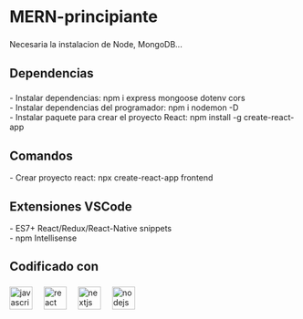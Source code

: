 <h1 align="left">MERN-principiante</h1>

###

<p align="left">Necesaria la instalacion de Node, MongoDB...</p>

###

<h2 align="left">Dependencias</h2>

###

<p align="left">- Instalar dependencias: npm i express mongoose dotenv cors<br>- Instalar dependencias del programador: npm i nodemon -D<br>- Instalar paquete para crear el proyecto React:  npm install -g create-react-app</p>

###

<h2 align="left">Comandos</h2>

<p align="left">- Crear proyecto react: npx create-react-app frontend </p>

###

<h2 align="left">Extensiones VSCode</h2>

<p align="left">- ES7+ React/Redux/React-Native snippets<br>- npm Intellisense </p>

###

<h2 align="left">Codificado con</h2>

###

<div align="left">
  <img src="https://cdn.jsdelivr.net/gh/devicons/devicon/icons/javascript/javascript-original.svg" height="40" alt="javascript logo"  />
  <img width="12" />
  <img src="https://cdn.jsdelivr.net/gh/devicons/devicon/icons/react/react-original.svg" height="40" alt="react logo"  />
  <img width="12" />
  <img src="https://cdn.jsdelivr.net/gh/devicons/devicon/icons/nextjs/nextjs-original.svg" height="40" alt="nextjs logo"  />
  <img width="12" />
  <img src="https://cdn.jsdelivr.net/gh/devicons/devicon/icons/nodejs/nodejs-original.svg" height="40" alt="nodejs logo"  />
</div>

###
